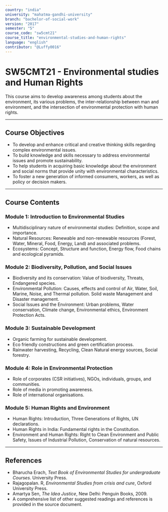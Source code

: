```yaml
---
country: "india"
university: "mahatma-gandhi-university"
branch: "bachelor-of-social-work"
version: "2017"
semester: "5"
course_code: "sw5cmt21"
course_title: "environmental-studies-and-human-rights"
language: "english"
contributor: "@Luffy0016"
---
```

# SW5CMT21 - Environmental studies and Human Rights

This course aims to develop awareness among students about the environment, its various problems, the inter-relationship between man and environment, and the intersection of environmental protection with human rights.

---
## Course Objectives

* To develop and enhance critical and creative thinking skills regarding complex environmental issues.
* To build knowledge and skills necessary to address environmental issues and promote sustainability.
* To help students in acquiring basic knowledge about the environment and social norms that provide unity with environmental characteristics.
* To foster a new generation of informed consumers, workers, as well as policy or decision makers.

---
## Course Contents

### Module 1: Introduction to Environmental Studies  
* Multidisciplinary nature of environmental studies: Definition, scope and importance.
* Natural Resources: Renewable and non-renewable resources (Forest, Water, Mineral, Food, Energy, Land) and associated problems.
* Ecosystems: Concept, Structure and function, Energy flow, Food chains and ecological pyramids.

### Module 2: Biodiversity, Pollution, and Social Issues  
* Biodiversity and its conservation: Value of biodiversity, Threats, Endangered species.
* Environmental Pollution: Causes, effects and control of Air, Water, Soil, Marine, Noise, and Thermal pollution. Solid waste Management and Disaster management.
* Social Issues and the Environment: Urban problems, Water conservation, Climate change, Environmental ethics, Environment Protection Acts.

### Module 3: Sustainable Development  
* Organic farming for sustainable development.
* Eco friendly constructions and green certification process.
* Rainwater harvesting, Recycling, Clean Natural energy sources, Social forestry.

### Module 4: Role in Environmental Protection  
* Role of corporates (CSR initiatives), NGOs, individuals, groups, and communities.
* Role of media in promoting awareness.
* Role of international organisations.

### Module 5: Human Rights and Environment  
* Human Rights: Introduction, Three Generations of Rights, UN declarations.
* Human Rights in India: Fundamental rights in the Constitution.
* Environment and Human Rights: Right to Clean Environment and Public Safety, Issues of Industrial Pollution, Conservation of natural resources.

---
## References
* Bharucha Erach, *Text Book of Environmental Studies for undergraduate Courses*. University Press.
* Rajagopalan. R, *Environmental Studies from crisis and cure*, Oxford University Press.
* Amartya Sen, *The Idea Justice*, New Delhi: Penguin Books, 2009.
* A comprehensive list of other suggested readings and references is provided in the source document.